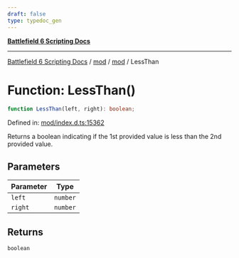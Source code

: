 ```yaml
---
draft: false
type: typedoc_gen
---
```


[**Battlefield 6 Scripting Docs**](../../../_index.md)

***

[Battlefield 6 Scripting Docs](../../../_index.md) / [mod](../../_index.md) / [mod](../_index.md) / LessThan

# Function: LessThan()

```ts
function LessThan(left, right): boolean;
```

Defined in: [mod/index.d.ts:15362](https://github.com/battlefield-portal-community/portal-docs/blob/ff09b2690670f74de7e97198022e5a97ff1161ff/generators/santiago/mod/index.d.ts#L15362)

Returns a boolean indicating if the 1st provided value is less than the 2nd provided value.

## Parameters

| Parameter | Type |
| ------ | ------ |
| `left` | `number` |
| `right` | `number` |

## Returns

`boolean`
